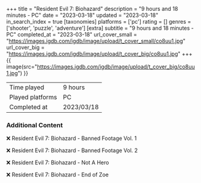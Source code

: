 +++
title = "Resident Evil 7: Biohazard"
description = "9 hours and 18 minutes - PC"
date = "2023-03-18"
updated = "2023-03-18"
in_search_index = true
[taxonomies]
platforms = ['pc']
rating = []
genres = ['shooter', 'puzzle', 'adventure']
[extra]
subtitle = "9 hours and 18 minutes - PC"
completed_at = "2023-03-18"
url_cover_small = "https://images.igdb.com/igdb/image/upload/t_cover_small/co8uu1.jpg"
url_cover_big = "https://images.igdb.com/igdb/image/upload/t_cover_big/co8uu1.jpg"
+++
{{ image(src="https://images.igdb.com/igdb/image/upload/t_cover_big/co8uu1.jpg") }}

|              |            |
| ------------ | ---------- |
| Time played  | 9 hours |
| Played platforms    | PC |
| Completed at | 2023/03/18 |



### Additional Content


❌ Resident Evil 7: Biohazard - Banned Footage Vol. 1

❌ Resident Evil 7: Biohazard - Banned Footage Vol. 2

❌ Resident Evil 7: Biohazard - Not A Hero

❌ Resident Evil 7: Biohazard - End of Zoe
